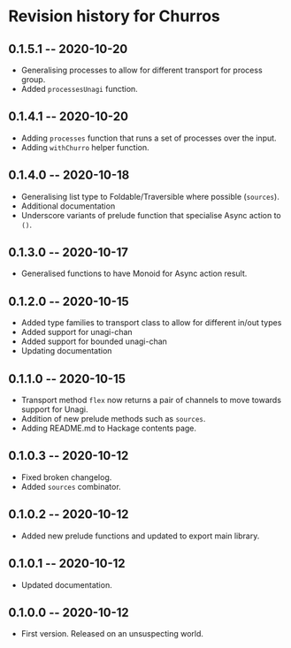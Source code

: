 # Revision history for Churros

## 0.1.5.1 -- 2020-10-20

* Generalising processes to allow for different transport for process group.
* Added `processesUnagi` function.

## 0.1.4.1 -- 2020-10-20

* Adding `processes` function that runs a set of processes over the input.
* Adding `withChurro` helper function.

## 0.1.4.0 -- 2020-10-18

* Generalising list type to Foldable/Traversible where possible (`sources`).
* Additional documentation
* Underscore variants of prelude function that specialise Async action to `()`.

## 0.1.3.0 -- 2020-10-17

* Generalised functions to have Monoid for Async action result.

## 0.1.2.0 -- 2020-10-15

* Added type families to transport class to allow for different in/out types
* Added support for unagi-chan
* Added support for bounded unagi-chan
* Updating documentation

## 0.1.1.0 -- 2020-10-15

* Transport method `flex` now returns a pair of channels to move towards support for Unagi.
* Addition of new prelude methods such as `sources`.
* Adding README.md to Hackage contents page.

## 0.1.0.3 -- 2020-10-12

* Fixed broken changelog.
* Added `sources` combinator.

## 0.1.0.2 -- 2020-10-12

* Added new prelude functions and updated to export main library.

## 0.1.0.1 -- 2020-10-12

* Updated documentation.

## 0.1.0.0 -- 2020-10-12

* First version. Released on an unsuspecting world.
